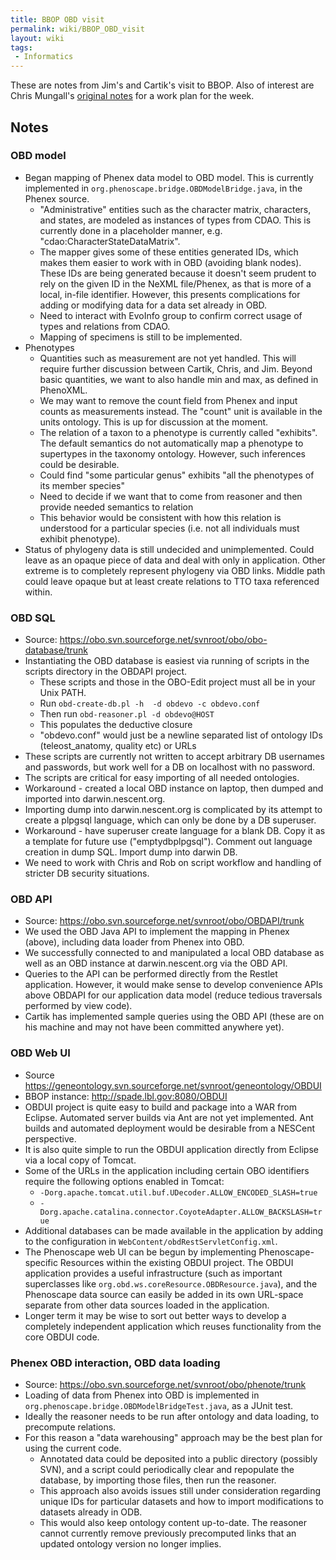 ```yaml
---
title: BBOP OBD visit
permalink: wiki/BBOP_OBD_visit
layout: wiki
tags:
 - Informatics
---
```


These are notes from Jim's and Cartik's visit to BBOP. Also of interest
are Chris Mungall's
<a href="BBOP_OBD_visit/Chris_notes" class="wikilink"
title="original notes">original notes</a> for a work plan for the week.

## Notes

### OBD model

- Began mapping of Phenex data model to OBD model. This is currently
  implemented in `org.phenoscape.bridge.OBDModelBridge.java`, in the
  Phenex source.
  - "Administrative" entities such as the character matrix, characters,
    and states, are modeled as instances of types from CDAO. This is
    currently done in a placeholder manner, e.g.
    "cdao:CharacterStateDataMatrix".
  - The mapper gives some of these entities generated IDs, which makes
    them easier to work with in OBD (avoiding blank nodes). These IDs
    are being generated because it doesn't seem prudent to rely on the
    given ID in the NeXML file/Phenex, as that is more of a local,
    in-file identifier. However, this presents complications for adding
    or modifying data for a data set already in OBD.
  - Need to interact with EvoInfo group to confirm correct usage of
    types and relations from CDAO.
  - Mapping of specimens is still to be implemented.
- Phenotypes
  - Quantities such as measurement are not yet handled. This will
    require further discussion between Cartik, Chris, and Jim. Beyond
    basic quantities, we want to also handle min and max, as defined in
    PhenoXML.
  - We may want to remove the count field from Phenex and input counts
    as measurements instead. The "count" unit is available in the units
    ontology. This is up for discussion at the moment.
  - The relation of a taxon to a phenotype is currently called
    "exhibits". The default semantics do not automatically map a
    phenotype to supertypes in the taxonomy ontology. However, such
    inferences could be desirable.
  - Could find "some particular genus" exhibits "all the phenotypes of
    its member species"
  - Need to decide if we want that to come from reasoner and then
    provide needed semantics to relation
  - This behavior would be consistent with how this relation is
    understood for a particular species (i.e. not all individuals must
    exhibit phenotype).
- Status of phylogeny data is still undecided and unimplemented. Could
  leave as an opaque piece of data and deal with only in application.
  Other extreme is to completely represent phylogeny via OBD links.
  Middle path could leave opaque but at least create relations to TTO
  taxa referenced within.

### OBD SQL

- Source:
  <https://obo.svn.sourceforge.net/svnroot/obo/obo-database/trunk>
- Instantiating the OBD database is easiest via running of scripts in
  the scripts directory in the OBDAPI project.
  - These scripts and those in the OBO-Edit project must all be in your
    Unix PATH.
  - Run `obd-create-db.pl -h `<HOST>` -d obdevo -c obdevo.conf`
  - Then run `obd-reasoner.pl -d obdevo@HOST`
  - This populates the deductive closure
  - "obdevo.conf" would just be a newline separated list of ontology IDs
    (teleost_anatomy, quality etc) or URLs
- These scripts are currently not written to accept arbitrary DB
  usernames and passwords, but work well for a DB on localhost with no
  password.
- The scripts are critical for easy importing of all needed ontologies.
- Workaround - created a local OBD instance on laptop, then dumped and
  imported into darwin.nescent.org.
- Importing dump into darwin.nescent.org is complicated by its attempt
  to create a plpgsql language, which can only be done by a DB
  superuser.
- Workaround - have superuser create language for a blank DB. Copy it as
  a template for future use ("emptydbplpgsql"). Comment out language
  creation in dump SQL. Import dump into darwin DB.
- We need to work with Chris and Rob on script workflow and handling of
  stricter DB security situations.

### OBD API

- Source: <https://obo.svn.sourceforge.net/svnroot/obo/OBDAPI/trunk>
- We used the OBD Java API to implement the mapping in Phenex (above),
  including data loader from Phenex into OBD.
- We successfully connected to and manipulated a local OBD database as
  well as an OBD instance at darwin.nescent.org via the OBD API.
- Queries to the API can be performed directly from the Restlet
  application. However, it would make sense to develop convenience APIs
  above OBDAPI for our application data model (reduce tedious traversals
  performed by view code).
- Cartik has implemented sample queries using the OBD API (these are on
  his machine and may not have been committed anywhere yet).

### OBD Web UI

- Source
  <https://geneontology.svn.sourceforge.net/svnroot/geneontology/OBDUI>
- BBOP instance: <http://spade.lbl.gov:8080/OBDUI>
- OBDUI project is quite easy to build and package into a WAR from
  Eclipse. Automated server builds via Ant are not yet implemented. Ant
  builds and automated deployment would be desirable from a NESCent
  perspective.
- It is also quite simple to run the OBDUI application directly from
  Eclipse via a local copy of Tomcat.
- Some of the URLs in the application including certain OBO identifiers
  require the following options enabled in Tomcat:
  - `-Dorg.apache.tomcat.util.buf.UDecoder.ALLOW_ENCODED_SLASH=true`
  - `-Dorg.apache.catalina.connector.CoyoteAdapter.ALLOW_BACKSLASH=true`
- Additional databases can be made available in the application by
  adding to the configuration in `WebContent/obdRestServletConfig.xml`.
- The Phenoscape web UI can be begun by implementing Phenoscape-specific
  Resources within the existing OBDUI project. The OBDUI application
  provides a useful infrastructure (such as important superclasses like
  `org.obd.ws.coreResource.OBDResource.java`), and the Phenoscape data
  source can easily be added in its own URL-space separate from other
  data sources loaded in the application.
- Longer term it may be wise to sort out better ways to develop a
  completely independent application which reuses functionality from the
  core OBDUI code.

### Phenex OBD interaction, OBD data loading

- Source: <https://obo.svn.sourceforge.net/svnroot/obo/phenote/trunk>
- Loading of data from Phenex into OBD is implemented in
  `org.phenoscape.bridge.OBDModelBridgeTest.java`, as a JUnit test.
- Ideally the reasoner needs to be run after ontology and data loading,
  to precompute relations.
- For this reason a "data warehousing" approach may be the best plan for
  using the current code.
  - Annotated data could be deposited into a public directory (possibly
    SVN), and a script could periodically clear and repopulate the
    database, by importing those files, then run the reasoner.
  - This approach also avoids issues still under consideration regarding
    unique IDs for particular datasets and how to import modifications
    to datasets already in ODB.
  - This would also keep ontology content up-to-date. The reasoner
    cannot currently remove previously precomputed links that an updated
    ontology version no longer implies.
